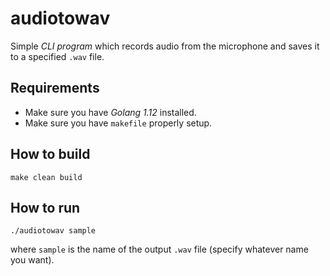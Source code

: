# audiotowav

Simple _CLI program_ which records audio from the microphone and saves it to a specified `.wav` file.

## Requirements

* Make sure you have _Golang 1.12_ installed.
* Make sure you have `makefile` properly setup.

## How to build

```shell
make clean build
```

## How to run

```shell
./audiotowav sample
```

where `sample` is the name of the output `.wav` file (specify whatever name you want).
